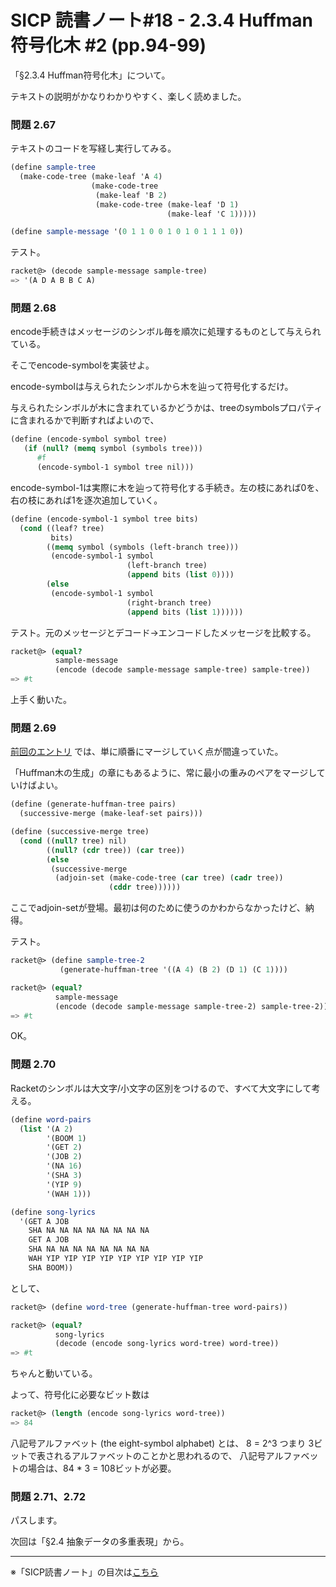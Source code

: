 SICP 読書ノート#18 - 2.3.4 Huffman符号化木 #2 (pp.94-99)
======================================

「§2.3.4 Huffman符号化木」について。

テキストの説明がかなりわかりやすく、楽しく読めました。

### 問題 2.67

テキストのコードを写経し実行してみる。

```scheme
(define sample-tree
  (make-code-tree (make-leaf 'A 4)
                  (make-code-tree
                   (make-leaf 'B 2)
                   (make-code-tree (make-leaf 'D 1)
                                   (make-leaf 'C 1)))))

(define sample-message '(0 1 1 0 0 1 0 1 0 1 1 1 0))
```

テスト。

```scheme
racket@> (decode sample-message sample-tree)
=> '(A D A B B C A)
```

### 問題 2.68

encode手続きはメッセージのシンボル毎を順次に処理するものとして与えられている。

そこでencode-symbolを実装せよ。

encode-symbolは与えられたシンボルから木を辿って符号化するだけ。

与えられたシンボルが木に含まれているかどうかは、treeのsymbolsプロパティに含まれるかで判断すればよいので、

```scheme
(define (encode-symbol symbol tree)
   (if (null? (memq symbol (symbols tree)))
 	  #f
 	  (encode-symbol-1 symbol tree nil)))
```

encode-symbol-1は実際に木を辿って符号化する手続き。左の枝にあれば0を、右の枝にあれば1を逐次追加していく。

```scheme
(define (encode-symbol-1 symbol tree bits)
  (cond ((leaf? tree)
		 bits)
		((memq symbol (symbols (left-branch tree)))
		 (encode-symbol-1 symbol
						  (left-branch tree)
						  (append bits (list 0))))
		(else
		 (encode-symbol-1 symbol
						  (right-branch tree)
						  (append bits (list 1))))))
```

テスト。元のメッセージとデコード→エンコードしたメッセージを比較する。

```scheme
racket@> (equal?
		  sample-message
		  (encode (decode sample-message sample-tree) sample-tree))
=> #t
```

上手く動いた。


### 問題 2.69

[前回のエントリ](/entry/sicp/017-ch2.3.4.1.md) では、単に順番にマージしていく点が間違っていた。

「Huffman木の生成」の章にもあるように、常に最小の重みのペアをマージしていけばよい。

```scheme
(define (generate-huffman-tree pairs)
  (successive-merge (make-leaf-set pairs)))

(define (successive-merge tree)
  (cond ((null? tree) nil)
		((null? (cdr tree)) (car tree))
		(else
		 (successive-merge
		  (adjoin-set (make-code-tree (car tree) (cadr tree))
					  (cddr tree))))))
```

ここでadjoin-setが登場。最初は何のために使うのかわからなかったけど、納得。

テスト。

```scheme
racket@> (define sample-tree-2
           (generate-huffman-tree '((A 4) (B 2) (D 1) (C 1))))

racket@> (equal?
		  sample-message
		  (encode (decode sample-message sample-tree-2) sample-tree-2))
=> #t
```

OK。

### 問題 2.70

Racketのシンボルは大文字/小文字の区別をつけるので、すべて大文字にして考える。

```scheme
(define word-pairs
  (list '(A 2)
		'(BOOM 1)
		'(GET 2)
		'(JOB 2)
		'(NA 16)
		'(SHA 3)
		'(YIP 9)
		'(WAH 1)))

(define song-lyrics
  '(GET A JOB
	SHA NA NA NA NA NA NA NA NA
	GET A JOB
	SHA NA NA NA NA NA NA NA NA
	WAH YIP YIP YIP YIP YIP YIP YIP YIP YIP
	SHA BOOM))
```

として、

```scheme
racket@> (define word-tree (generate-huffman-tree word-pairs))

racket@> (equal?
		  song-lyrics
		  (decode (encode song-lyrics word-tree) word-tree))
=> #t
```

ちゃんと動いている。

よって、符号化に必要なビット数は

```scheme
racket@> (length (encode song-lyrics word-tree))
=> 84
```

八記号アルファベット (the eight-symbol alphabet) とは、
8 = 2^3 つまり 3ビットで表されるアルファベットのことかと思われるので、
八記号アルファベットの場合は、84 * 3 = 108ビットが必要。


### 問題 2.71、2.72

パスします。


次回は「§2.4 抽象データの多重表現」から。

--------------------------------

※「SICP読書ノート」の目次は[こちら](/entry/sicp/index)


